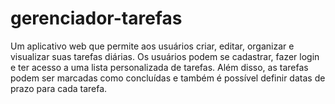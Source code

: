 # gerenciador-tarefas
Um aplicativo web que permite aos usuários criar, editar, organizar e visualizar suas tarefas diárias. Os usuários podem se cadastrar, fazer login e ter acesso a uma lista personalizada de tarefas. Além disso, as tarefas podem ser marcadas como concluídas e também é possível definir datas de prazo para cada tarefa.
